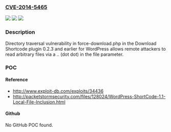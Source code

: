 ### [CVE-2014-5465](https://cve.mitre.org/cgi-bin/cvename.cgi?name=CVE-2014-5465)
![](https://img.shields.io/static/v1?label=Product&message=n%2Fa&color=blue)
![](https://img.shields.io/static/v1?label=Version&message=n%2Fa&color=blue)
![](https://img.shields.io/static/v1?label=Vulnerability&message=n%2Fa&color=brighgreen)

### Description

Directory traversal vulnerability in force-download.php in the Download Shortcode plugin 0.2.3 and earlier for WordPress allows remote attackers to read arbitrary files via a .. (dot dot) in the file parameter.

### POC

#### Reference
- http://www.exploit-db.com/exploits/34436
- http://packetstormsecurity.com/files/128024/WordPress-ShortCode-1.1-Local-File-Inclusion.html

#### Github
No GitHub POC found.

